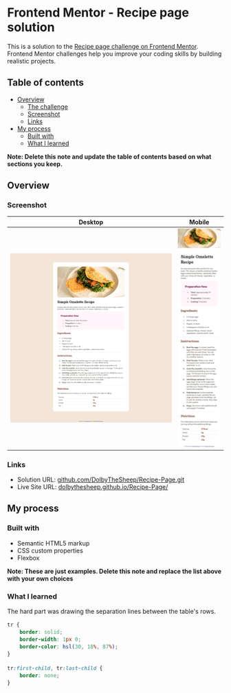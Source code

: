 # Frontend Mentor - Recipe page solution

This is a solution to the [Recipe page challenge on Frontend Mentor](https://www.frontendmentor.io/challenges/recipe-page-KiTsR8QQKm). Frontend Mentor challenges help you improve your coding skills by building realistic projects. 

## Table of contents

- [Overview](#overview)
  - [The challenge](#the-challenge)
  - [Screenshot](#screenshot)
  - [Links](#links)
- [My process](#my-process)
  - [Built with](#built-with)
  - [What I learned](#what-i-learned)

**Note: Delete this note and update the table of contents based on what sections you keep.**

## Overview

### Screenshot
|                 Desktop                         |                    Mobile                     |
|-------------------------------------------------|-----------------------------------------------|
|![Desktop](./screenshots/recipe-page-desktop.png)|![Mobile](./screenshots/recipe-page-mobile.png)|



### Links

- Solution URL: [github.com/DolbyTheSheep/Recipe-Page.git](https://github.com/DolbyTheSheep/Recipe-Page.git)
- Live Site URL: [dolbythesheep.github.io/Recipe-Page/](https://dolbythesheep.github.io/Recipe-Page/)

## My process

### Built with

- Semantic HTML5 markup
- CSS custom properties
- Flexbox

**Note: These are just examples. Delete this note and replace the list above with your own choices**

### What I learned

The hard part was drawing the separation lines between the table's rows. 

```css
tr { 
    border: solid;
    border-width: 1px 0;
    border-color: hsl(30, 18%, 87%);
}

tr:first-child, tr:last-child {
    border: none;
}
```
